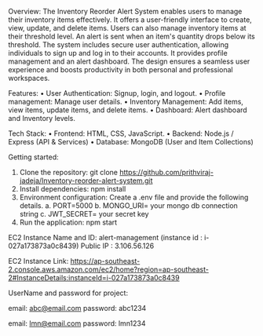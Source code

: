 Overview: 
The Inventory Reorder Alert System enables users to manage their inventory items effectively. It offers a user-friendly interface to create, view, update, and delete items. Users can also manage inventory items at their threshold level. An alert is sent when an item's quantity drops below its threshold. The system includes secure user authentication, allowing individuals to sign up and log in to their accounts. It provides profile management and an alert dashboard. The design ensures a seamless user experience and boosts productivity in both personal and professional workspaces.

Features:
•	User Authentication: Signup, login, and logout.
•	Profile management: Manage user details.
•	Inventory Management: Add items, view items, update items, and delete items.
•	Dashboard: Alert dashboard and Inventory levels.

Tech Stack:
•	Frontend: HTML, CSS, JavaScript.
•	Backend: Node.js / Express (API & Services)
•	Database: MongoDB (User and Item Collections)

Getting started:
1.	Clone the repository: git clone https://github.com/prithviraj-jadeja/Inventory-reorder-alert-system.git
2.	Install dependencies: npm install  
3.	Environment configuration: Create a .env file  and provide the following details. 
    a.	PORT=5000
    b.	MONGO_URI= your mongo db connection string
    c.	JWT_SECRET= your secret key
4.	Run the application: npm start

EC2 Instance Name and ID: 
alert-management (instance id : i-027a173873a0c8439)
Public IP : 3.106.56.126

EC2 Instance Link: 
https://ap-southeast-2.console.aws.amazon.com/ec2/home?region=ap-southeast-2#InstanceDetails:instanceId=i-027a173873a0c8439

UserName and password for project:

email: abc@email.com
password: abc1234

email: lmn@email.com
password: lmn1234


